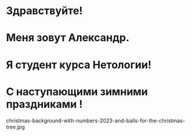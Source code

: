 # Здравствуйте! 

# Меня зовут Александр.

# Я студент курса Нетологии!

# С наступающими зимними праздниками !

christmas-background-with-numbers-2023-and-balls-for-the-christmas-tree.jpg